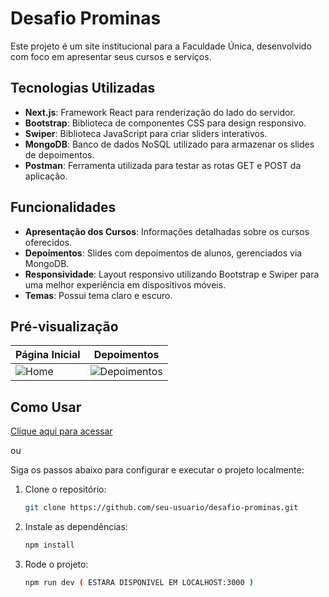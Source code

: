 # Desafio Prominas

Este projeto é um site institucional para a Faculdade Única, desenvolvido com foco em apresentar seus cursos e serviços.

## Tecnologias Utilizadas

- **Next.js**: Framework React para renderização do lado do servidor.
- **Bootstrap**: Biblioteca de componentes CSS para design responsivo.
- **Swiper**: Biblioteca JavaScript para criar sliders interativos.
- **MongoDB**: Banco de dados NoSQL utilizado para armazenar os slides de depoimentos.
- **Postman**: Ferramenta utilizada para testar as rotas GET e POST da aplicação.

## Funcionalidades

- **Apresentação dos Cursos**: Informações detalhadas sobre os cursos oferecidos.
- **Depoimentos**: Slides com depoimentos de alunos, gerenciados via MongoDB.
- **Responsividade**: Layout responsivo utilizando Bootstrap e Swiper para uma melhor experiência em dispositivos móveis.
- **Temas**: Possui tema claro e escuro.

## Pré-visualização

| Página Inicial | Depoimentos |
| -------------- | ----------- |
|![Home](https://github.com/CodeClayton/Desafio-Entrevista/assets/134659710/77c27684-eae9-4cc9-8471-7107bca99c83) | ![Depoimentos](https://github.com/CodeClayton/Desafio-Entrevista/assets/134659710/c031133d-0edc-40ac-b117-6dd1c7efd885) |



## Como Usar
[Clique aqui para acessar](https://desafio-prominas-ten.vercel.app/)

ou

Siga os passos abaixo para configurar e executar o projeto localmente:

1. Clone o repositório:
   ```sh
   git clone https://github.com/seu-usuario/desafio-prominas.git

2. Instale as dependências:
   ```sh
   npm install

2. Rode o projeto:
   ```sh
   npm run dev ( ESTARA DISPONIVEL EM LOCALHOST:3000 )   



   
